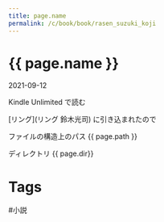 ```yaml
---
title: page.name
permalink: /c/book/book/rasen_suzuki_koji
---
```


{{ page.name }}
================================================================================

2021-09-12

Kindle Unlimited で読む

[リング](リング 鈴木光司) に引き込まれたので


ファイルの構造上のパス {{ page.path }}

ディレクトリ {{ page.dir}}



Tags
================================================================================


#小説 
